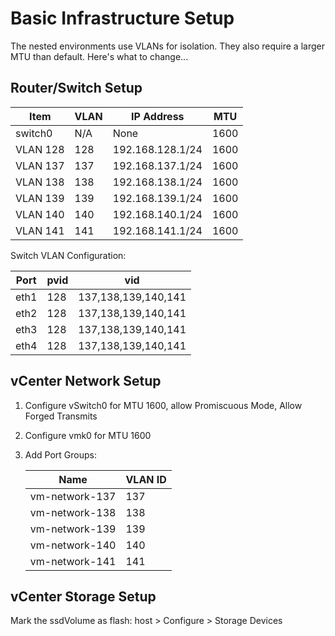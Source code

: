 # Basic Infrastructure Setup

The nested environments use VLANs for isolation. They also require a larger MTU than default. Here's what to change...

## Router/Switch Setup

| Item     | VLAN | IP Address       | MTU  |
|----------|------|------------------|------|
| switch0  | N/A  | None             | 1600 |
| VLAN 128 | 128  | 192.168.128.1/24 | 1600 |
| VLAN 137 | 137  | 192.168.137.1/24 | 1600 |
| VLAN 138 | 138  | 192.168.138.1/24 | 1600 |
| VLAN 139 | 139  | 192.168.139.1/24 | 1600 |
| VLAN 140 | 140  | 192.168.140.1/24 | 1600 |
| VLAN 141 | 141  | 192.168.141.1/24 | 1600 |

Switch VLAN Configuration:

| Port | pvid | vid                 |
|------|------|---------------------|
| eth1 | 128  | 137,138,139,140,141 |
| eth2 | 128  | 137,138,139,140,141 |
| eth3 | 128  | 137,138,139,140,141 |
| eth4 | 128  | 137,138,139,140,141 |

## vCenter Network Setup

1. Configure vSwitch0 for MTU 1600, allow Promiscuous Mode, Allow Forged Transmits
2. Configure vmk0 for MTU 1600
3. Add Port Groups:

   | Name           | VLAN ID |
   |----------------|---------|
   | vm-network-137 | 137     |
   | vm-network-138 | 138     |
   | vm-network-139 | 139     |
   | vm-network-140 | 140     |
   | vm-network-141 | 141     |

## vCenter Storage Setup

Mark the ssdVolume as flash: host > Configure > Storage Devices
